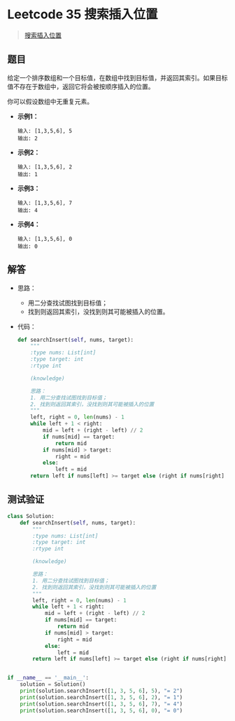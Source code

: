 # Leetcode 35 搜索插入位置

> [搜索插入位置](https://leetcode-cn.com/problems/search-insert-position/)

## 题目

给定一个排序数组和一个目标值，在数组中找到目标值，并返回其索引。如果目标值不存在于数组中，返回它将会被按顺序插入的位置。

你可以假设数组中无重复元素。

- **示例1：**

  ```
  输入: [1,3,5,6], 5
  输出: 2
  ```

- **示例2：**

  ```
  输入: [1,3,5,6], 2
  输出: 1
  ```

- **示例3：**

  ```
  输入: [1,3,5,6], 7
  输出: 4
  ```

- **示例4：**

  ```
  输入: [1,3,5,6], 0
  输出: 0
  ```

## 解答

- 思路：

  - 用二分查找试图找到目标值；
  - 找到则返回其索引，没找到则其可能被插入的位置。

- 代码：

  ```python
  def searchInsert(self, nums, target):
      """
      :type nums: List[int]
      :type target: int
      :rtype int
  
      (knowledge)
  
      思路：
      1. 用二分查找试图找到目标值；
      2. 找到则返回其索引，没找到则其可能被插入的位置
      """
      left, right = 0, len(nums) - 1
      while left + 1 < right:
          mid = left + (right - left) // 2
          if nums[mid] == target:
              return mid
          if nums[mid] > target:
              right = mid
          else:
              left = mid
      return left if nums[left] >= target else (right if nums[right] >= target else right + 1)
  ```

## 测试验证

```python
class Solution:
    def searchInsert(self, nums, target):
        """
        :type nums: List[int]
        :type target: int
        :rtype int

        (knowledge)

        思路：
        1. 用二分查找试图找到目标值；
        2. 找到则返回其索引，没找到则其可能被插入的位置
        """
        left, right = 0, len(nums) - 1
        while left + 1 < right:
            mid = left + (right - left) // 2
            if nums[mid] == target:
                return mid
            if nums[mid] > target:
                right = mid
            else:
                left = mid
        return left if nums[left] >= target else (right if nums[right] >= target else right + 1)


if __name__ == '__main__':
    solution = Solution()
    print(solution.searchInsert([1, 3, 5, 6], 5), "= 2")
    print(solution.searchInsert([1, 3, 5, 6], 2), "= 1")
    print(solution.searchInsert([1, 3, 5, 6], 7), "= 4")
    print(solution.searchInsert([1, 3, 5, 6], 0), "= 0")
```

